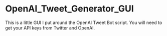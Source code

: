 # OpenAI_Tweet_Generator_GUI
This is a little GUI I put around the OpenAI Tweet Bot script. You will need to get your API keys from Twitter and OpenAI. 

